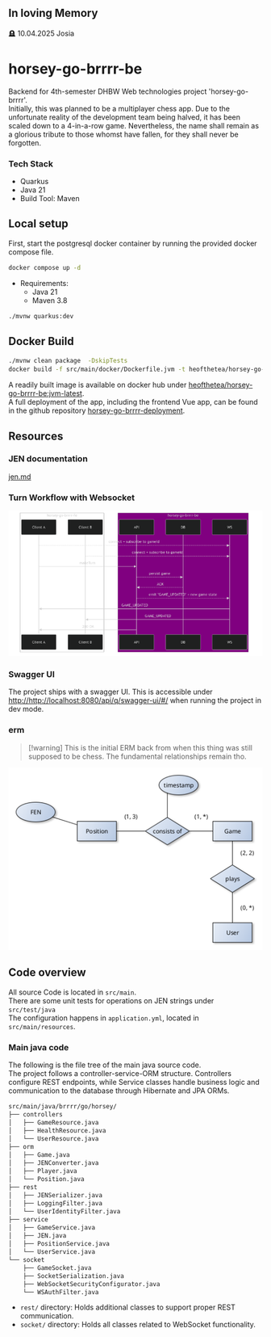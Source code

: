 ## In loving Memory

🪦 10.04.2025 Josia

# horsey-go-brrrr-be

Backend for 4th-semester DHBW Web technologies project 'horsey-go-brrrr'. <br>
Initially, this was planned to be a multiplayer chess app. Due to the unfortunate reality of the development team being halved, it has been scaled down to a 4-in-a-row game.
Nevertheless, the name shall remain as a glorious tribute to those whomst have fallen, for they shall never be forgotten.

### Tech Stack
- Quarkus
- Java 21
- Build Tool: Maven

## Local setup

First, start the postgresql docker container by running the provided docker compose file.

```bash
docker compose up -d
```

- Requirements:
  - Java 21
  - Maven 3.8

```bash
./mvnw quarkus:dev
```

## Docker Build
```bash
./mvnw clean package  -DskipTests
docker build -f src/main/docker/Dockerfile.jvm -t heofthetea/horsey-go-brrrr-be:jvm-latest .
```

A readily built image is available on docker hub under [heofthetea/horsey-go-brrrr-be:jvm-latest](hub.docker.com/repository/docker/heofthetea/horsey-go-brrrr-be).<br>
A full deployment of the app, including the frontend Vue app, can be found in the github repository [horsey-go-brrrr-deployment](https://github.com/heofthetea/horsey-go-brrrr-deployment).

## Resources

### JEN documentation

[jen.md](doc/jen.md)

### Turn Workflow with Websocket
![](doc/ws-1.png)

### Swagger UI

The project ships with a swagger UI. This is accessible under
[http://http://localhost:8080/api/q/swagger-ui/#/](http://http://localhost:8080/api/q/swagger-ui/#/) when running the project in dev mode.

### erm
> [!warning] This is the initial ERM back from when this thing was still supposed to be chess. The fundamental relationships remain tho.
 
![](doc/erm.png)


## Code overview
All source Code is located in `src/main`.<br>
There are some unit tests for operations on JEN strings under `src/test/java`<br>
The configuration happens in `application.yml`, located in `src/main/resources`.

### Main java code
The following is the file tree of the main java source code. <br>
The project follows a controller-service-ORM structure. Controllers configure REST endpoints, while Service classes
handle business logic and communication to the database through Hibernate and JPA ORMs.
```
src/main/java/brrrr/go/horsey/
├── controllers
│   ├── GameResource.java
│   ├── HealthResource.java
│   └── UserResource.java
├── orm
│   ├── Game.java
│   ├── JENConverter.java
│   ├── Player.java
│   └── Position.java
├── rest
│   ├── JENSerializer.java
│   ├── LoggingFilter.java
│   └── UserIdentityFilter.java
├── service
│   ├── GameService.java
│   ├── JEN.java
│   ├── PositionService.java
│   └── UserService.java
└── socket
    ├── GameSocket.java
    ├── SocketSerialization.java
    ├── WebSocketSecurityConfigurator.java
    └── WSAuthFilter.java

```

- `rest/` directory: Holds additional classes to support proper REST communication.
- `socket/` directory: Holds all classes related to WebSocket functionality.
